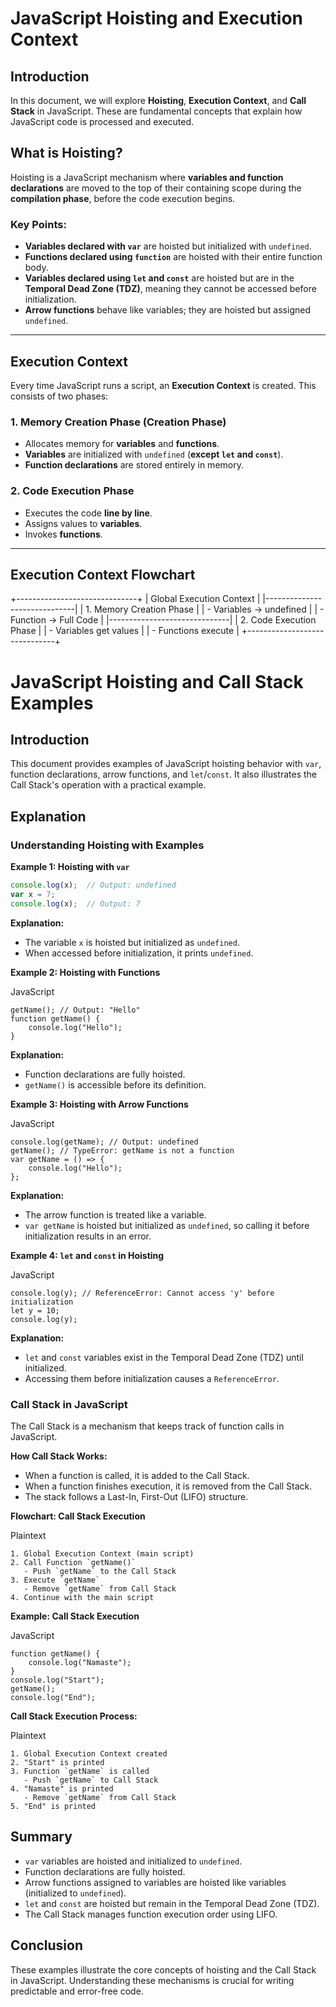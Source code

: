 # JavaScript Hoisting and Execution Context

## Introduction
In this document, we will explore **Hoisting**, **Execution Context**, and **Call Stack** in JavaScript. These are fundamental concepts that explain how JavaScript code is processed and executed.

## What is Hoisting?
Hoisting is a JavaScript mechanism where **variables and function declarations** are moved to the top of their containing scope during the **compilation phase**, before the code execution begins.

### Key Points:
- **Variables declared with `var`** are hoisted but initialized with `undefined`.
- **Functions declared using `function`** are hoisted with their entire function body.
- **Variables declared using `let` and `const`** are hoisted but are in the **Temporal Dead Zone (TDZ)**, meaning they cannot be accessed before initialization.
- **Arrow functions** behave like variables; they are hoisted but assigned `undefined`.

---

## Execution Context
Every time JavaScript runs a script, an **Execution Context** is created. This consists of two phases:

### **1. Memory Creation Phase (Creation Phase)**
- Allocates memory for **variables** and **functions**.
- **Variables** are initialized with `undefined` (**except `let` and `const`**).
- **Function declarations** are stored entirely in memory.

### **2. Code Execution Phase**
- Executes the code **line by line**.
- Assigns values to **variables**.
- Invokes **functions**.

---

## Execution Context Flowchart

+------------------------------+
|   Global Execution Context   |
|------------------------------|
|  1. Memory Creation Phase    |
|  - Variables -> undefined    |
|  - Function -> Full Code     |
|------------------------------|
|  2. Code Execution Phase     |
|  - Variables get values      |
|  - Functions execute         |
+------------------------------+


# JavaScript Hoisting and Call Stack Examples

## Introduction

This document provides examples of JavaScript hoisting behavior with `var`, function declarations, arrow functions, and `let`/`const`. It also illustrates the Call Stack's operation with a practical example.

## Explanation

### Understanding Hoisting with Examples

**Example 1: Hoisting with `var`**

```javascript
console.log(x);  // Output: undefined
var x = 7;
console.log(x);  // Output: 7

```
**Explanation:**

*   The variable `x` is hoisted but initialized as `undefined`.
*   When accessed before initialization, it prints `undefined`.

**Example 2: Hoisting with Functions**

JavaScript

    getName(); // Output: "Hello"
    function getName() {
        console.log("Hello");
    }

**Explanation:**

*   Function declarations are fully hoisted.
*   `getName()` is accessible before its definition.

**Example 3: Hoisting with Arrow Functions**

JavaScript

    console.log(getName); // Output: undefined
    getName(); // TypeError: getName is not a function
    var getName = () => {
        console.log("Hello");
    };

**Explanation:**

*   The arrow function is treated like a variable.
*   `var getName` is hoisted but initialized as `undefined`, so calling it before initialization results in an error.

**Example 4: `let` and `const` in Hoisting**

JavaScript

    console.log(y); // ReferenceError: Cannot access 'y' before initialization
    let y = 10;
    console.log(y);

**Explanation:**

*   `let` and `const` variables exist in the Temporal Dead Zone (TDZ) until initialized.
*   Accessing them before initialization causes a `ReferenceError`.

### Call Stack in JavaScript

The Call Stack is a mechanism that keeps track of function calls in JavaScript.

**How Call Stack Works:**

*   When a function is called, it is added to the Call Stack.
*   When a function finishes execution, it is removed from the Call Stack.
*   The stack follows a Last-In, First-Out (LIFO) structure.

**Flowchart: Call Stack Execution**

Plaintext

    1. Global Execution Context (main script)
    2. Call Function `getName()`
       - Push `getName` to the Call Stack
    3. Execute `getName`
       - Remove `getName` from Call Stack
    4. Continue with the main script

**Example: Call Stack Execution**

JavaScript

    function getName() {
        console.log("Namaste");
    }
    console.log("Start");
    getName();
    console.log("End");

**Call Stack Execution Process:**

Plaintext

    1. Global Execution Context created
    2. "Start" is printed
    3. Function `getName` is called
       - Push `getName` to Call Stack
    4. "Namaste" is printed
       - Remove `getName` from Call Stack
    5. "End" is printed

## Summary

*   `var` variables are hoisted and initialized to `undefined`.
*   Function declarations are fully hoisted.
*   Arrow functions assigned to variables are hoisted like variables (initialized to `undefined`).
*   `let` and `const` are hoisted but remain in the Temporal Dead Zone (TDZ).
*   The Call Stack manages function execution order using LIFO.

## Conclusion

These examples illustrate the core concepts of hoisting and the Call Stack in JavaScript. Understanding these mechanisms is crucial for writing predictable and error-free code.
